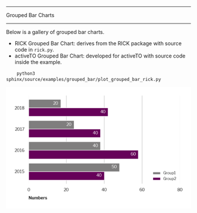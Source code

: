 ******************
Grouped Bar Charts
******************

Below is a gallery of grouped bar charts. 

- RICK Grouped Bar Chart: derives from the RICK package with source code in `rick.py`.
- activeTO Grouped Bar Chart:  developed for activeTO with source code inside the example. 

```
    python3 sphinx/source/examples/grouped_bar/plot_grouped_bar_rick.py 
```


![Bar plot](./YZtest_stacked_chart.png)